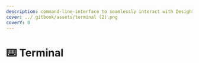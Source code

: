```yaml
---
description: command-line-interface to seamlessly interact with Desights Protocol locally
cover: ../.gitbook/assets/terminal (2).png
coverY: 0
---
```


# ⌨️ Terminal

